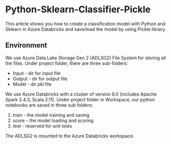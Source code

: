 # Python-Sklearn-Classifier-Pickle
This article shows you how to create a classification model with Python and Sklearn in Azure Databricks and save/load the model by using Pickle library.

## Environment
We use Azure Data Lake Storage Gen 2 (ADLSG2) File System for storing all the files. Under project folder, there are three sub-folders:
- Input - dir for input file
- Output - dir for output file
- Model - dir pkl file

We use Azure Databricks with a cluster of version 6.0 (includes Apache Spark 2.4.3, Scala 2.11). Under project folder in Workspace, our python notebooks are saved in three sub folders: 
1. train - the model training and saving
2. score - the model loading and scoring
3. test - reserved for unit tests

The ADLSG2 is mounted to the Azure Databricks workspace.


